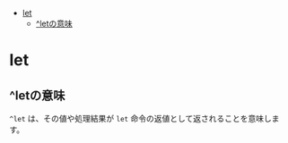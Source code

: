 - [let](#let)
  - [^letの意味](#letの意味)


# let

## ^letの意味

`^let` は、その値や処理結果が `let` 命令の返値として返されることを意味します。

